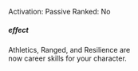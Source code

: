 Activation: Passive
Ranked: No
##### effect
Athletics, Ranged, and Resilience are  
now career skills for your character.